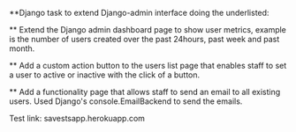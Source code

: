 **Django task to extend Django-admin interface doing the underlisted:

** Extend the Django admin dashboard page to show user metrics, example is the number of users created over the past 24hours, past week and past month. 

** Add a custom action button to the users list page that enables staff to set a user to active or inactive with the click of a button.

** Add a functionality page that allows staff to send an email to all existing users. Used Django's console.EmailBackend to send the emails.

Test link: savestsapp.herokuapp.com
